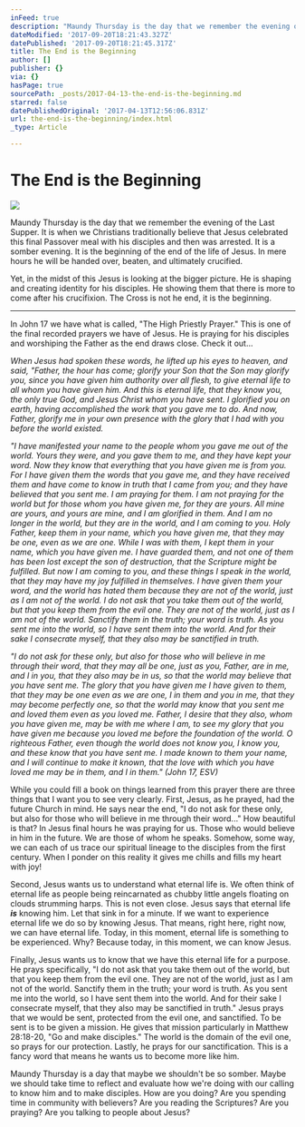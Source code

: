 ```yaml
---
inFeed: true
description: "Maundy Thursday is the day that we remember the evening of the Last Supper. It is when we Christians traditionally believe that Jesus celebrated this final Passover meal with his disciples and then was arrested. It is a somber evening. It is the beginning of the end of the life of Jesus. In mere hours he will be handed over, beaten, and ultimately crucified.\_"
dateModified: '2017-09-20T18:21:43.327Z'
datePublished: '2017-09-20T18:21:45.317Z'
title: The End is the Beginning
author: []
publisher: {}
via: {}
hasPage: true
sourcePath: _posts/2017-04-13-the-end-is-the-beginning.md
starred: false
datePublishedOriginal: '2017-04-13T12:56:06.831Z'
url: the-end-is-the-beginning/index.html
_type: Article

---
```

# The End is the Beginning
![](https://imgflo.herokuapp.com/graph/2b2431f8e7ba7b0/533b93771ebc01add9cf339ae1c27199/croprotate.jpg?cropheight=2209&cropwidth=3321&degrees=0&input=https%3A%2F%2Fthe-grid-user-content.s3-us-west-2.amazonaws.com%2Fbd1baf40-4db4-4356-8e9b-33ec99a31335.jpg&x=0&y=0)

Maundy Thursday is the day that we remember the evening of the Last Supper. It is when we Christians traditionally believe that Jesus celebrated this final Passover meal with his disciples and then was arrested. It is a somber evening. It is the beginning of the end of the life of Jesus. In mere hours he will be handed over, beaten, and ultimately crucified. 

Yet, in the midst of this Jesus is looking at the bigger picture. He is shaping and creating identity for his disciples. He showing them that there is more to come after his crucifixion. The Cross is not he end, it is the beginning. 

---

In John 17 we have what is called, "The High Priestly Prayer." This is one of the final recorded prayers we have of Jesus. He is praying for his disciples and worshiping the Father as the end draws close. Check it out...

_When Jesus had spoken these words, he lifted up his eyes to heaven, and said, "Father, the hour has come; glorify your Son that the Son may glorify you, since you have given him authority over all flesh, to give eternal life to all whom you have given him. And this is eternal life, that they know you, the only true God, and Jesus Christ whom you have sent. I glorified you on earth, having accomplished the work that you gave me to do. And now, Father, glorify me in your own presence with the glory that I had with you before the world existed._

_"I have manifested your name to the people whom you gave me out of the world. Yours they were, and you gave them to me, and they have kept your word. Now they know that everything that you have given me is from you. For I have given them the words that you gave me, and they have received them and have come to know in truth that I came from you; and they have believed that you sent me. I am praying for them. I am not praying for the world but for those whom you have given me, for they are yours. All mine are yours, and yours are mine, and I am glorified in them. And I am no longer in the world, but they are in the world, and I am coming to you. Holy Father, keep them in your name, which you have given me, that they may be one, even as we are one. While I was with them, I kept them in your name, which you have given me. I have guarded them, and not one of them has been lost except the son of destruction, that the Scripture might be fulfilled. But now I am coming to you, and these things I speak in the world, that they may have my joy fulfilled in themselves. I have given them your word, and the world has hated them because they are not of the world, just as I am not of the world. I do not ask that you take them out of the world, but that you keep them from the evil one. They are not of the world, just as I am not of the world. Sanctify them in the truth; your word is truth. As you sent me into the world, so I have sent them into the world. And for their sake I consecrate myself, that they also may be sanctified in truth._

_"I do not ask for these only, but also for those who will believe in me through their word, that they may all be one, just as you, Father, are in me, and I in you, that they also may be in us, so that the world may believe that you have sent me. The glory that you have given me I have given to them, that they may be one even as we are one, I in them and you in me, that they may become perfectly one, so that the world may know that you sent me and loved them even as you loved me. Father, I desire that they also, whom you have given me, may be with me where I am, to see my glory that you have given me because you loved me before the foundation of the world. O righteous Father, even though the world does not know you, I know you, and these know that you have sent me. I made known to them your name, and I will continue to make it known, that the love with which you have loved me may be in them, and I in them." (John 17, ESV)_

While you could fill a book on things learned from this prayer there are three things that I want you to see very clearly. First, Jesus, as he prayed, had the future Church in mind. He says near the end, "I do not ask for these only, but also for those who will believe in me through their word..." How beautiful is that? In Jesus final hours he was praying for us. Those who would believe in him in the future. We are those of whom he speaks. Somehow, some way, we can each of us trace our spiritual lineage to the disciples from the first century. When I ponder on this reality it gives me chills and fills my heart with joy!

Second, Jesus wants us to understand what eternal life is. We often think of eternal life as people being reincarnated as chubby little angels floating on clouds strumming harps. This is not even close. Jesus says that eternal life _**is**_ knowing him. Let that sink in for a minute. If we want to experience eternal life we do so by knowing Jesus. That means, right here, right now, we can have eternal life. Today, in this moment, eternal life is something to be experienced. Why? Because today, in this moment, we can know Jesus. 

Finally, Jesus wants us to know that we have this eternal life for a purpose. He prays specifically, "I do not ask that you take them out of the world, but that you keep them from the evil one. They are not of the world, just as I am not of the world. Sanctify them in the truth; your word is truth. As you sent me into the world, so I have sent them into the world. And for their sake I consecrate myself, that they also may be sanctified in truth." Jesus prays that we would be sent, protected from the evil one, and sanctified. To be sent is to be given a mission. He gives that mission particularly in Matthew 28:18-20, "Go and make disciples." The world is the domain of the evil one, so prays for our protection. Lastly, he prays for our sanctification. This is a fancy word that means he wants us to become more like him. 

Maundy Thursday is a day that maybe we shouldn't be so somber. Maybe we should take time to reflect and evaluate how we're doing with our calling to know him and to make disciples. How are you doing? Are you spending time in community with believers? Are you reading the Scriptures? Are you praying? Are you talking to people about Jesus?